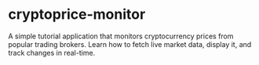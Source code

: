 # cryptoprice-monitor

A simple tutorial application that monitors cryptocurrency prices from popular trading brokers. Learn how to fetch live market data, display it, and track changes in real-time.
